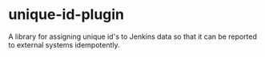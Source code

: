 unique-id-plugin
================

A library for assigning unique id's to Jenkins data so that it can be reported to external systems idempotently.